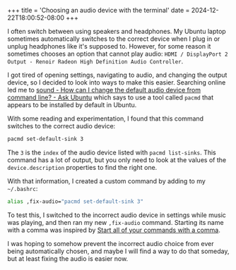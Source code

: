 +++
title = 'Choosing an audio device with the terminal'
date = 2024-12-22T18:00:52-08:00
+++

I often switch between using speakers and headphones. My Ubuntu laptop sometimes automatically switches to the correct device when I plug in or unplug headphones like it's supposed to. However, for some reason it sometimes chooses an option that cannot play audio: `HDMI / DisplayPort 2 Output - Renoir Radeon High Definition Audio Controller`.

I got tired of opening settings, navigating to audio, and changing the output device, so I decided to look into ways to make this easier. Searching online led me to [sound - How can I change the default audio device from command line? - Ask Ubuntu](https://askubuntu.com/questions/14077/how-can-i-change-the-default-audio-device-from-command-line) which says to use a tool called `pacmd` that appears to be installed by default in Ubuntu.

With some reading and experimentation, I found that this command switches to the correct audio device:

```bash
pacmd set-default-sink 3
```

The `3` is the `index` of the audio device listed with `pacmd list-sinks`. This command has a lot of output, but you only need to look at the values of the `device.description` properties to find the right one.

With that information, I created a custom command by adding to my `~/.bashrc`:

```bash
alias ,fix-audio="pacmd set-default-sink 3"
```

To test this, I switched to the incorrect audio device in settings while music was playing, and then ran my new `,fix-audio` command. Starting its name with a comma was inspired by [Start all of your commands with a comma](https://rhodesmill.org/brandon/2009/commands-with-comma/).

I was hoping to somehow prevent the incorrect audio choice from ever being automatically chosen, and maybe I will find a way to do that someday, but at least fixing the audio is easier now.
